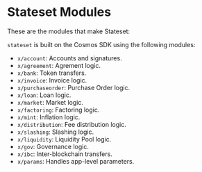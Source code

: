 # Stateset Modules

These are the modules that make Stateset:

`stateset` is built on the Cosmos SDK using the following modules:

- `x/account`: Accounts and signatures.
- `x/agreement`: Agrement logic.
- `x/bank`: Token transfers.
- `x/invoice`: Invoice logic.
- `x/purchaseorder`: Purchase Order logic.
- `x/loan`: Loan logic.
- `x/market`: Market logic.
- `x/factoring`: Factoring logic.
- `x/mint`: Inflation logic.
- `x/distribution`: Fee distribution logic.
- `x/slashing`: Slashing logic.
- `x/liquidity`: Liquidity Pool logic.
- `x/gov`: Governance logic.
- `x/ibc`: Inter-blockchain transfers.
- `x/params`: Handles app-level parameters.
